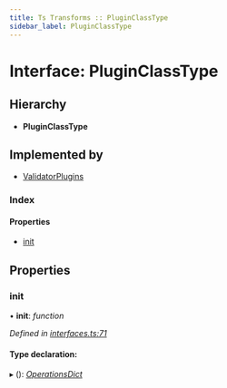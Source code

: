 ```yaml
---
title: Ts Transforms :: PluginClassType
sidebar_label: PluginClassType
---
```


# Interface: PluginClassType

## Hierarchy

* **PluginClassType**

## Implemented by

* [ValidatorPlugins](../classes/validatorplugins.md)

### Index

#### Properties

* [init](pluginclasstype.md#init)

## Properties

###  init

• **init**: *function*

*Defined in [interfaces.ts:71](https://github.com/terascope/teraslice/blob/6e018493/packages/ts-transforms/src/interfaces.ts#L71)*

#### Type declaration:

▸ (): *[OperationsDict](operationsdict.md)*
